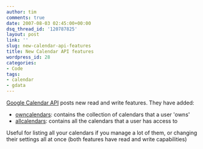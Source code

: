 ```yaml
---
author: tim
comments: true
date: 2007-08-03 02:45:00+00:00
dsq_thread_id: '120787825'
layout: post
link: ''
slug: new-calendar-api-features
title: New Calendar API features
wordpress_id: 28
categories:
- Code
tags:
- calendar
- gdata
---
```


[Google Calendar API](http://googledataapis.blogspot.com/2007/07/create-calendars-with-google-calendar.html) posts new read and write features. They
have added:  
  
* [owncalendars](http://code.google.com/apis/calendar/developers_guide_protocol.html#ManagingCalendars): contains the collection of calendars that a user 'owns'  
* [allcalendars](http://code.google.com/apis/calendar/developers_guide_protocol.html#ManagingSubscriptions): contains all the calendars that a user has access to  
  
Useful for listing all your calendars if you manage a lot of them, or
changing their settings all at once (both features have read and write
capabilities)

